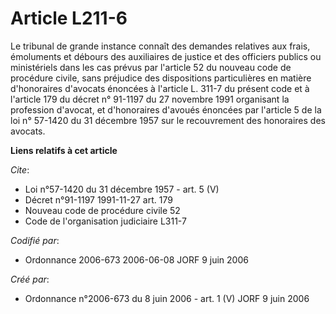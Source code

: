 # Article L211-6

Le tribunal de grande instance connaît des demandes relatives aux frais, émoluments et débours des auxiliaires de justice et
des officiers publics ou ministériels dans les cas prévus par l'article 52 du nouveau code de procédure civile, sans
préjudice des dispositions particulières en matière d'honoraires d'avocats énoncées à l'article L. 311-7 du présent code et à
l'article 179 du décret n° 91-1197 du 27 novembre 1991 organisant la profession d'avocat, et d'honoraires d'avoués énoncées
par l'article 5 de la loi n° 57-1420 du 31 décembre 1957 sur le recouvrement des honoraires des avocats.

**Liens relatifs à cet article**

_Cite_:

  - Loi n°57-1420 du 31 décembre 1957 - art. 5 (V)
  - Décret n°91-1197 1991-11-27 art. 179
  - Nouveau code de procédure civile 52
  - Code de l'organisation judiciaire L311-7

_Codifié par_:

  - Ordonnance 2006-673 2006-06-08 JORF 9 juin 2006

_Créé par_:

  - Ordonnance n°2006-673 du 8 juin 2006 - art. 1 (V) JORF 9 juin 2006
